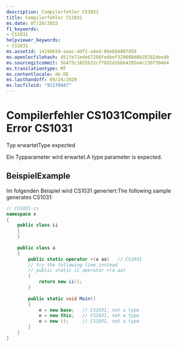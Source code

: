 ```yaml
---
description: Compilerfehler CS1031
title: Compilerfehler CS1031
ms.date: 07/20/2015
f1_keywords:
- CS1031
helpviewer_keywords:
- CS1031
ms.assetid: 14196659-aaac-4df2-a4ed-0bebb8097d59
ms.openlocfilehash: d51fe71ede67298fedbef329608d8b28282deed8
ms.sourcegitcommit: 5b475c1855b32cf78d2d1bbb4295e4c236f39464
ms.translationtype: MT
ms.contentlocale: de-DE
ms.lasthandoff: 09/24/2020
ms.locfileid: "91170947"
---
```

# <a name="compiler-error-cs1031"></a><span data-ttu-id="66e2d-103">Compilerfehler CS1031</span><span class="sxs-lookup"><span data-stu-id="66e2d-103">Compiler Error CS1031</span></span>

<span data-ttu-id="66e2d-104">Typ erwartet</span><span class="sxs-lookup"><span data-stu-id="66e2d-104">Type expected</span></span>  
  
 <span data-ttu-id="66e2d-105">Ein Typparameter wird erwartet.</span><span class="sxs-lookup"><span data-stu-id="66e2d-105">A type parameter is expected.</span></span>  
  
## <a name="example"></a><span data-ttu-id="66e2d-106">Beispiel</span><span class="sxs-lookup"><span data-stu-id="66e2d-106">Example</span></span>  

 <span data-ttu-id="66e2d-107">Im folgenden Beispiel wird CS1031 generiert:</span><span class="sxs-lookup"><span data-stu-id="66e2d-107">The following sample generates CS1031:</span></span>  
  
```csharp  
// CS1031.cs  
namespace x  
{  
    public class ii  
    {  
    }  
  
    public class a  
    {  
        public static operator +(a aa)   // CS1031  
        // try the following line instead  
        // public static ii operator +(a aa)  
        {  
            return new ii();  
        }  
  
        public static void Main()  
        {  
            e = new base;   // CS1031, not a type  
            e = new this;   // CS1031, not a type  
            e = new ();     // CS1031, not a type  
        }  
    }  
}  
```
